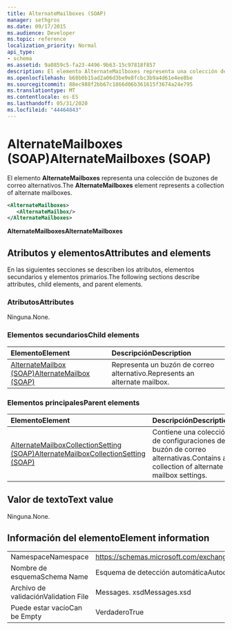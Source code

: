 ```yaml
---
title: AlternateMailboxes (SOAP)
manager: sethgros
ms.date: 09/17/2015
ms.audience: Developer
ms.topic: reference
localization_priority: Normal
api_type:
- schema
ms.assetid: 9a0859c5-fa23-4496-9b63-15c97818f857
description: El elemento AlternateMailboxes representa una colección de buzones de correo alternativos.
ms.openlocfilehash: b68b0b15ad2a06d3be9e8fcbc3b9a4d61e4ee8be
ms.sourcegitcommit: 88ec988f2bb67c1866d06b361615f3674a24e795
ms.translationtype: MT
ms.contentlocale: es-ES
ms.lasthandoff: 05/31/2020
ms.locfileid: "44464843"
---
```

# <a name="alternatemailboxes-soap"></a><span data-ttu-id="792ea-103">AlternateMailboxes (SOAP)</span><span class="sxs-lookup"><span data-stu-id="792ea-103">AlternateMailboxes (SOAP)</span></span>

<span data-ttu-id="792ea-104">El elemento **AlternateMailboxes** representa una colección de buzones de correo alternativos.</span><span class="sxs-lookup"><span data-stu-id="792ea-104">The **AlternateMailboxes** element represents a collection of alternate mailboxes.</span></span> 
  
```XML
<AlternateMailboxes>
   <AlternateMailbox/>
</AlternateMailboxes>
```

 <span data-ttu-id="792ea-105">**AlternateMailboxes**</span><span class="sxs-lookup"><span data-stu-id="792ea-105">**AlternateMailboxes**</span></span>
## <a name="attributes-and-elements"></a><span data-ttu-id="792ea-106">Atributos y elementos</span><span class="sxs-lookup"><span data-stu-id="792ea-106">Attributes and elements</span></span>

<span data-ttu-id="792ea-107">En las siguientes secciones se describen los atributos, elementos secundarios y elementos primarios.</span><span class="sxs-lookup"><span data-stu-id="792ea-107">The following sections describe attributes, child elements, and parent elements.</span></span>
  
### <a name="attributes"></a><span data-ttu-id="792ea-108">Atributos</span><span class="sxs-lookup"><span data-stu-id="792ea-108">Attributes</span></span>

<span data-ttu-id="792ea-109">Ninguna.</span><span class="sxs-lookup"><span data-stu-id="792ea-109">None.</span></span>
  
### <a name="child-elements"></a><span data-ttu-id="792ea-110">Elementos secundarios</span><span class="sxs-lookup"><span data-stu-id="792ea-110">Child elements</span></span>

|<span data-ttu-id="792ea-111">**Elemento**</span><span class="sxs-lookup"><span data-stu-id="792ea-111">**Element**</span></span>|<span data-ttu-id="792ea-112">**Descripción**</span><span class="sxs-lookup"><span data-stu-id="792ea-112">**Description**</span></span>|
|:-----|:-----|
|[<span data-ttu-id="792ea-113">AlternateMailbox (SOAP)</span><span class="sxs-lookup"><span data-stu-id="792ea-113">AlternateMailbox (SOAP)</span></span>](alternatemailbox-soap.md) <br/> |<span data-ttu-id="792ea-114">Representa un buzón de correo alternativo.</span><span class="sxs-lookup"><span data-stu-id="792ea-114">Represents an alternate mailbox.</span></span>  <br/> |
   
### <a name="parent-elements"></a><span data-ttu-id="792ea-115">Elementos principales</span><span class="sxs-lookup"><span data-stu-id="792ea-115">Parent elements</span></span>

|<span data-ttu-id="792ea-116">**Elemento**</span><span class="sxs-lookup"><span data-stu-id="792ea-116">**Element**</span></span>|<span data-ttu-id="792ea-117">**Descripción**</span><span class="sxs-lookup"><span data-stu-id="792ea-117">**Description**</span></span>|
|:-----|:-----|
|[<span data-ttu-id="792ea-118">AlternateMailboxCollectionSetting (SOAP)</span><span class="sxs-lookup"><span data-stu-id="792ea-118">AlternateMailboxCollectionSetting (SOAP)</span></span>](alternatemailboxcollectionsetting-soap.md) <br/> |<span data-ttu-id="792ea-119">Contiene una colección de configuraciones de buzón de correo alternativas.</span><span class="sxs-lookup"><span data-stu-id="792ea-119">Contains a collection of alternate mailbox settings.</span></span>  <br/> |
   
## <a name="text-value"></a><span data-ttu-id="792ea-120">Valor de texto</span><span class="sxs-lookup"><span data-stu-id="792ea-120">Text value</span></span>

<span data-ttu-id="792ea-121">Ninguna.</span><span class="sxs-lookup"><span data-stu-id="792ea-121">None.</span></span>
  
## <a name="element-information"></a><span data-ttu-id="792ea-122">Información del elemento</span><span class="sxs-lookup"><span data-stu-id="792ea-122">Element information</span></span>

|||
|:-----|:-----|
|<span data-ttu-id="792ea-123">Namespace</span><span class="sxs-lookup"><span data-stu-id="792ea-123">Namespace</span></span>  <br/> |https://schemas.microsoft.com/exchange/2010/Autodiscover  <br/> |
|<span data-ttu-id="792ea-124">Nombre de esquema</span><span class="sxs-lookup"><span data-stu-id="792ea-124">Schema Name</span></span>  <br/> |<span data-ttu-id="792ea-125">Esquema de detección automática</span><span class="sxs-lookup"><span data-stu-id="792ea-125">Autodiscover schema</span></span>  <br/> |
|<span data-ttu-id="792ea-126">Archivo de validación</span><span class="sxs-lookup"><span data-stu-id="792ea-126">Validation File</span></span>  <br/> |<span data-ttu-id="792ea-127">Messages. xsd</span><span class="sxs-lookup"><span data-stu-id="792ea-127">Messages.xsd</span></span>  <br/> |
|<span data-ttu-id="792ea-128">Puede estar vacío</span><span class="sxs-lookup"><span data-stu-id="792ea-128">Can be Empty</span></span>  <br/> |<span data-ttu-id="792ea-129">Verdadero</span><span class="sxs-lookup"><span data-stu-id="792ea-129">True</span></span>  <br/> |
   

